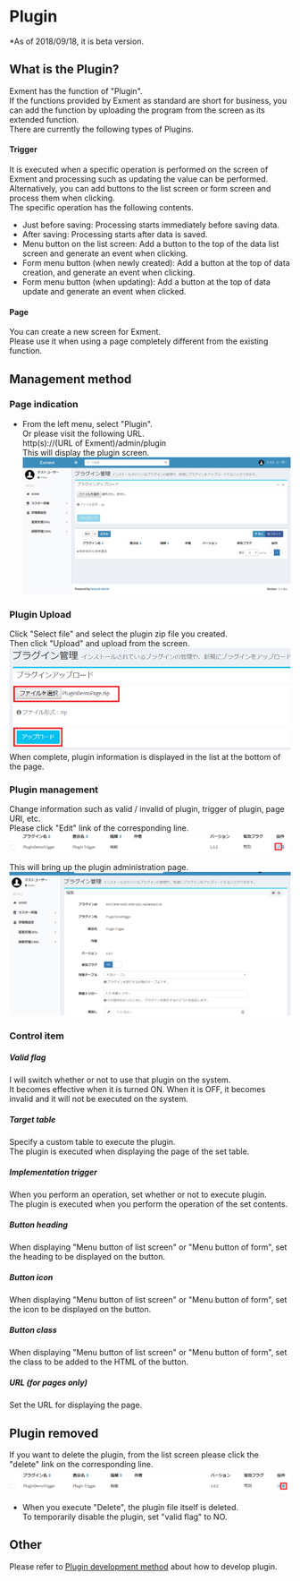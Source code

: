 # Plugin
*As of 2018/09/18, it is beta version.

## What is the Plugin?
Exment has the function of "Plugin".  
If the functions provided by Exment as standard are short for business, you can add the function by uploading the program from the screen as its extended function.  
There are currently the following types of Plugins.

#### Trigger
It is executed when a specific operation is performed on the screen of Exment and processing such as updating the value can be performed.  
Alternatively, you can add buttons to the list screen or form screen and process them when clicking.  
The specific operation has the following contents.
- Just before saving: Processing starts immediately before saving data.
- After saving: Processing starts after data is saved.
- Menu button on the list screen: Add a button to the top of the data list screen and generate an event when clicking.
- Form menu button (when newly created): Add a button at the top of data creation, and generate an event when clicking.
- Form menu button (when updating): Add a button at the top of data update and generate an event when clicked.

#### Page
You can create a new screen for Exment.  
Please use it when using a page completely different from the existing function.  

## Management method
### Page indication
- From the left menu, select "Plugin".  
Or please visit the following URL.  
http(s)://(URL of Exment)/admin/plugin  
This will display the plugin screen.  
![Plugin screen](img/plugin/plugin_grid1.png)

### Plugin Upload
Click "Select file" and select the plugin zip file you created.  
Then click "Upload" and upload from the screen.  
![Plugin screen](img/plugin/plugin_upload.png)  
When complete, plugin information is displayed in the list at the bottom of the page.

### Plugin management
Change information such as valid / invalid of plugin, trigger of plugin, page URI, etc.  
Please click "Edit" link of the corresponding line.  
![Plugin screen](img/plugin/plugin_edit1.png)  
  
This will bring up the plugin administration page.  
![Plugin screen](img/plugin/plugin_edit2.png)  
  
### Control item

##### Valid flag
I will switch whether or not to use that plugin on the system.  
It becomes effective when it is turned ON. When it is OFF, it becomes invalid and it will not be executed on the system.  

##### Target table
Specify a custom table to execute the plugin.  
The plugin is executed when displaying the page of the set table.

##### Implementation trigger
When you perform an operation, set whether or not to execute plugin.  
The plugin is executed when you perform the operation of the set contents.  

##### Button heading
When displaying "Menu button of list screen" or "Menu button of form", set the heading to be displayed on the button.

##### Button icon
When displaying "Menu button of list screen" or "Menu button of form", set the icon to be displayed on the button.

##### Button class
When displaying "Menu button of list screen" or "Menu button of form", set the class to be added to the HTML of the button.

##### URL (for pages only)
Set the URL for displaying the page.


## Plugin removed
If you want to delete the plugin, from the list screen please click the "delete" link on the corresponding line.  
![Plugin screen](img/plugin/plugin_delete.png)  
* When you execute "Delete", the plugin file itself is deleted.  
To temporarily disable the plugin, set "valid flag" to NO.  


## Other
Please refer to [Plugin development method](plugin_quickstart.md) about how to develop plugin.
